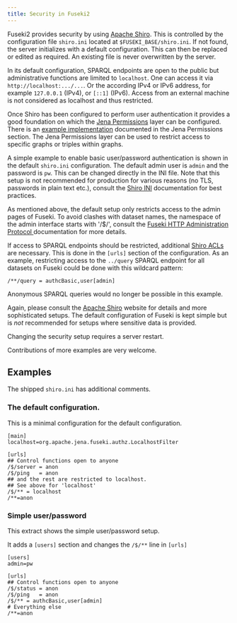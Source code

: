 ```yaml
---
title: Security in Fuseki2
---
```


Fuseki2 provides security by using  [Apache Shiro](http://shiro.apache.org/).
This is controlled by the configuration file `shiro.ini` located at
`$FUSEKI_BASE/shiro.ini`. If not found, the server initializes with a default
configuration. This can then be replaced or edited as required. An existing file
is never overwritten by the server.

In its default configuration, SPARQL endpoints are open to the public but
administrative functions are limited to `localhost`. One can access it via
`http://localhost:.../...`. Or the according IPv4 or IPv6 address, for example
`127.0.0.1` (IPv4), or `[::1]` (IPv6). Access from an external machine is not
considered as localhost and thus restricted.

Once Shiro has been configured to perform user authentication it provides  a
good foundation on which the [Jena Permissions](../permissions/) layer can be
configured. There is an [example implementation](../permissions/example.html)
documented in the Jena Permissions section. The Jena Permissions layer can be
used to restrict access to specific graphs or triples within graphs.

A simple example to enable basic user/password authentication is shown in the
default `shiro.ini` configuration. The default admin user is `admin` and the
password is `pw`. This can be changed directly in the INI file. Note that this
setup is not recommended for production for various reasons  (no TLS, passwords
in plain text etc.), consult the [Shiro
INI](https://shiro.apache.org/configuration.html#Configuration-INISections)
documentation for best practices.

As mentioned above, the default setup only restricts access to the admin pages
of Fuseki. To avoid clashes with dataset names, the namespace of the admin
interface starts with '/$/', consult the [Fuseki HTTP Administration Protocol
](../fuseki2/fuseki-server-protocol.html) documentation for more details.

If access to SPARQL endpoints should be restricted, additional [Shiro
ACLs](https://shiro.apache.org/web.html#Web-WebINIconfiguration) are necessary.
This is done in the `[urls]` section of the configuration. As an example,
restricting access to the `../query` SPARQL endpoint for all datasets on Fuseki
could be done with this wildcard pattern:

`/**/query = authcBasic,user[admin]`

Anonymous SPARQL queries would no longer be possible in this example.

Again, please consult the [Apache Shiro](https://shiro.apache.org/) website for
details and more sophisticated setups. The default configuration of Fuseki is
kept simple but is *not* recommended for setups where sensitive data is
provided.

Changing the security setup requires a server restart.

Contributions of more examples are very welcome.

## Examples

The shipped `shiro.ini` has additional comments.

### The default configuration.

This is a minimal configuration for the default configuration.

    [main]
    localhost=org.apache.jena.fuseki.authz.LocalhostFilter

    [urls]
    ## Control functions open to anyone
    /$/server = anon
    /$/ping   = anon
    ## and the rest are restricted to localhost.
    ## See above for 'localhost'
    /$/** = localhost
    /**=anon

### Simple user/password

This extract shows the simple user/password setup.

It adds a `[users]` section and changes the `/$/**` line in `[urls]`

    [users]
    admin=pw

    [urls]
    ## Control functions open to anyone
    /$/status = anon
    /$/ping   = anon
    /$/** = authcBasic,user[admin]
    # Everything else
    /**=anon
    


